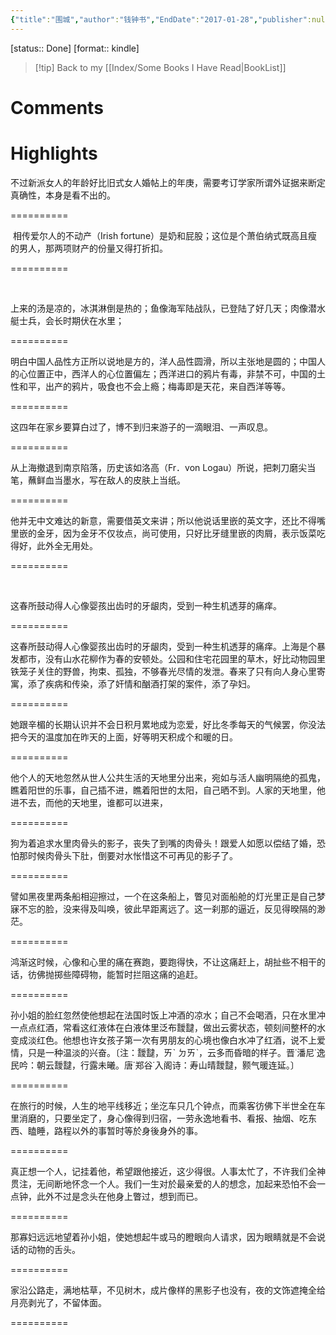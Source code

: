 ```yaml
---
{"title":"围城","author":"钱钟书","EndDate":"2017-01-28","publisher":null,"dg-publish":true,"permalink":"/BookNotes/围城/","dgPassFrontmatter":true,"noteIcon":""}
---
```


[status:: Done]
[format:: kindle]

>[!tip] Back to my [[Index/Some Books I Have Read\|BookList]]

# Comments

# Highlights



不过新派女人的年龄好比旧式女人婚帖上的年庚，需要考订学家所谓外证据来断定真确性，本身是看不出的。

==========

﻿
相传爱尔人的不动产（Irish fortune）是奶和屁股；这位是个萧伯纳式既高且瘦的男人，那两项财产的份量又得打折扣。

==========

﻿

上来的汤是凉的，冰淇淋倒是热的；鱼像海军陆战队，已登陆了好几天；肉像潜水艇士兵，会长时期伏在水里；

==========


明白中国人品性方正所以说地是方的，洋人品性圆滑，所以主张地是圆的；中国人的心位置正中，西洋人的心位置偏左；西洋进口的鸦片有毒，非禁不可，中国的土性和平，出产的鸦片，吸食也不会上瘾；梅毒即是天花，来自西洋等等。

==========


这四年在家乡要算白过了，博不到归来游子的一滴眼泪、一声叹息。

==========


从上海撤退到南京陷落，历史该如洛高（Fr．von Logau）所说，把刺刀磨尖当笔，蘸鲜血当墨水，写在敌人的皮肤上当纸。

==========



他并无中文难达的新意，需要借英文来讲；所以他说话里嵌的英文字，还比不得嘴里嵌的金牙，因为金牙不仅妆点，尚可使用，只好比牙缝里嵌的肉屑，表示饭菜吃得好，此外全无用处。

==========

﻿

这春所鼓动得人心像婴孩出齿时的牙龈肉，受到一种生机透芽的痛痒。

==========


这春所鼓动得人心像婴孩出齿时的牙龈肉，受到一种生机透芽的痛痒。上海是个暴发都市，没有山水花柳作为春的安顿处。公园和住宅花园里的草木，好比动物园里铁笼子关住的野兽，拘束、孤独，不够春光尽情的发泄。春来了只有向人身心里寄寓，添了疾病和传染，添了奸情和酗酒打架的案件，添了孕妇。

==========


她跟辛楣的长期认识并不会日积月累地成为恋爱，好比冬季每天的气候罢，你没法把今天的温度加在昨天的上面，好等明天积成个和暖的日。

==========


他个人的天地忽然从世人公共生活的天地里分出来，宛如与活人幽明隔绝的孤鬼，瞧着阳世的乐事，自己插不进，瞧着阳世的太阳，自己晒不到。人家的天地里，他进不去，而他的天地里，谁都可以进来，

==========


狗为着追求水里肉骨头的影子，丧失了到嘴的肉骨头！跟爱人如愿以偿结了婚，恐怕那时候肉骨头下肚，倒要对水怅惜这不可再见的影子了。

==========


譬如黑夜里两条船相迎擦过，一个在这条船上，瞥见对面船舱的灯光里正是自己梦寐不忘的脸，没来得及叫唤，彼此早距离远了。这一刹那的逼近，反见得暌隔的渺茫。

==========


鸿渐这时候，心像和心里的痛在赛跑，要跑得快，不让这痛赶上，胡扯些不相干的话，彷佛抛掷些障碍物，能暂时拦阻这痛的追赶。

==========

孙小姐的脸红忽然使他想起在法国时饭上冲酒的凉水；自己不会喝酒，只在水里冲一点点红酒，常看这红液体在白液体里泛布靉靆，做出云雾状态，顿刻间整杯的水变成淡红色。他想也许女孩子第一次有男朋友的心境也像白水冲了红酒，说不上爱情，只是一种温淡的兴奋。〔注：靉靆，ㄞˋ ㄉㄞˋ，云多而昏暗的样子。晋˙潘尼˙逸民吟：朝云靉靆，行露未曦。唐˙郑谷˙入阁诗：寿山晴靉靆，颢气暖连延。〕

==========

在旅行的时候，人生的地平线移近；坐汔车只几个钟点，而乘客彷佛下半世全在车里消磨的，只要坐定了，身心像得到归宿，一劳永逸地看书、看报、抽烟、吃东西、瞌睡，路程以外的事暂时等於身後身外的事。

==========

真正想一个人，记挂着他，希望跟他接近，这少得很。人事太忙了，不许我们全神贯注，无间断地怀念一个人。我们一生对於最亲爱的人的想念，加起来恐怕不会一点钟，此外不过是念头在他身上瞥过，想到而已。

==========

那寡妇远远地望着孙小姐，使她想起牛或马的瞪眼向人请求，因为眼睛就是不会说话的动物的舌头。

==========

家沿公路走，满地枯草，不见树木，成片像样的黑影子也没有，夜的文饰遮掩全给月亮剥光了，不留体面。

==========
